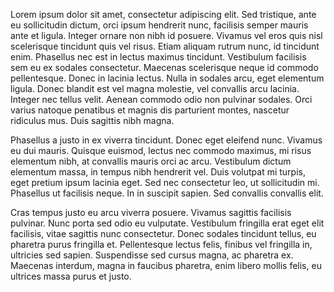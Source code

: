 Lorem ipsum dolor sit amet, consectetur adipiscing elit. Sed tristique, ante eu sollicitudin dictum, orci ipsum hendrerit nunc, facilisis semper mauris ante et ligula. Integer ornare non nibh id posuere. Vivamus vel eros quis nisl scelerisque tincidunt quis vel risus. Etiam aliquam rutrum nunc, id tincidunt enim. Phasellus nec est in lectus maximus tincidunt. Vestibulum facilisis sem eu ex sodales consectetur. Maecenas scelerisque neque id commodo pellentesque. Donec in lacinia lectus. Nulla in sodales arcu, eget elementum ligula. Donec blandit est vel magna molestie, vel convallis arcu lacinia. Integer nec tellus velit. Aenean commodo odio non pulvinar sodales. Orci varius natoque penatibus et magnis dis parturient montes, nascetur ridiculus mus. Duis sagittis nibh magna.

Phasellus a justo in ex viverra tincidunt. Donec eget eleifend nunc. Vivamus eu dui mauris. Quisque euismod, lectus nec commodo maximus, mi risus elementum nibh, at convallis mauris orci ac arcu. Vestibulum dictum elementum massa, in tempus nibh hendrerit vel. Duis volutpat mi turpis, eget pretium ipsum lacinia eget. Sed nec consectetur leo, ut sollicitudin mi. Phasellus ut facilisis neque. In in suscipit sapien. Sed convallis convallis elit.

Cras tempus justo eu arcu viverra posuere. Vivamus sagittis facilisis pulvinar. Nunc porta sed odio eu vulputate. Vestibulum fringilla erat eget elit facilisis, vitae sagittis nunc consectetur. Donec sodales tincidunt tellus, eu pharetra purus fringilla et. Pellentesque lectus felis, finibus vel fringilla in, ultricies sed sapien. Suspendisse sed cursus magna, ac pharetra ex. Maecenas interdum, magna in faucibus pharetra, enim libero mollis felis, eu ultrices massa purus et justo.
